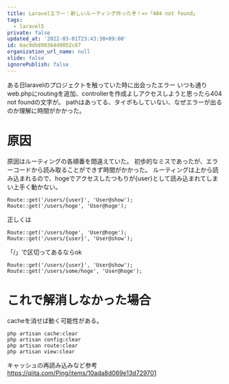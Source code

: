 ```yaml
---
title: Laravelエラー：新しいルーティング作ったぞ！=>「404 not found」
tags:
  - laravel5
private: false
updated_at: '2022-03-01T23:43:30+09:00'
id: 6ac9db890364d0052c07
organization_url_name: null
slide: false
ignorePublish: false
---
```

ある日laravelのプロジェクトを触っていた時に出会ったエラー
いつも通りweb.phpにroutingを追加、controllerを作成よしアクセスしようと思ったら404 not foundの文字が。
pathはあってる、タイポもしていない、なぜエラーが出るのか理解に時間がかかった。

# 原因
原因はルーティングの各順番を間違えていた。
初歩的なミスであったが、エラーコードから読み取ることができず時間がかかった。
ルーティングは上から読み込まれるので、hogeでアクセスしたつもりが{user}として読み込まれてしまい上手く動かない。

```web.php
Route::get('/users/{user}', 'User@show');
Route::get('/users/hoge', 'User@hoge');
```


正しくは

```web.php
Route::get('/users/hoge', 'User@hoge');
Route::get('/users/{user}', 'User@show');
```

「/」で区切ってあるならok

```web.php
Route::get('/users/{user}', 'User@show');
Route::get('/users/some/hoge', 'User@hoge');
```


# これで解消しなかった場合
cacheを消せば動く可能性がある。

```:terminal
php artisan cache:clear
php artisan config:clear
php artisan route:clear
php artisan view:clear
```

キャッシュの再読み込みなど参考
https://qiita.com/Ping/items/10ada8d069e13d729701
